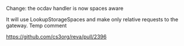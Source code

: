 Change: the ocdav handler is now spaces aware

It will use LookupStorageSpaces and make only relative requests to the gateway. Temp comment

https://github.com/cs3org/reva/pull/2396
